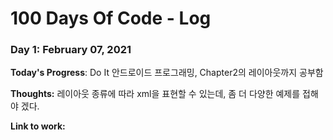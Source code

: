 # 100 Days Of Code - Log

### Day 1: February 07, 2021

**Today's Progress**: Do It 안드로이드 프로그래밍, Chapter2의 레이아웃까지 공부함

**Thoughts:** 레이아웃 종류에 따라 xml을 표현할 수 있는데, 좀 더 다양한 예제를 접해야 겠다.

**Link to work:** 